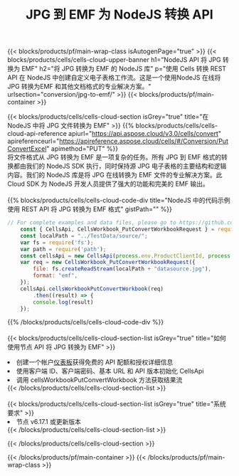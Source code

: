 ﻿---
title:  JPG 到 EMF 为 NodeJS 转换 API
description: 用于 Microsoft Excel 和 OpenOffice Calc 的云 API 和 SDK。将电子表格转换为其他格式文件。
url: /zh/nodejs/conversion/jpg-to-emf/
---
{{< blocks/products/pf/main-wrap-class isAutogenPage="true" >}}
{{< blocks/products/cells/cells-cloud-upper-banner h1="NodeJS API 将 JPG 转换为 EMF" h2="将 JPG 转换为 EMF 的 NodeJS 库" p="使用 Cells 转换 REST API 在 NodeJS 中创建自定义电子表格工作流。这是一个使用NodeJS 在线将JPG 转换为EMF 和其他文档格式的专业解决方案。" urlsection="conversion/jpg-to-emf/" >}}
{{< blocks/products/pf/main-container >}}

{{< blocks/products/cells/cells-cloud-section isGrey="true" title="在 NodeJS 中将 JPG 文件转换为 EMF" >}}
{{% blocks/products/cells/cells-cloud-api-reference apiurl="https://api.aspose.cloud/v3.0/cells/convert" apireferenceurl="https://apireference.aspose.cloud/cells/#/Conversion/PutConvertExcel" apimethod="PUT" %}}
<br/>
将文件格式从 JPG 转换为 EMF 是一项复杂的任务。所有 JPG 到 EMF 格式的转换都由我们的 NodeJS SDK 执行，同时保持源 JPG 电子表格的主要结构和逻辑内容。我们的 NodeJS 库是将 JPG 在线转换为 EMF 文件的专业解决方案。此 Cloud SDK 为 NodeJS 开发人员提供了强大的功能和完美的 EMF 输出。
<br/>
<br/>
{{% blocks/products/cells/cells-cloud-code-div title="NodeJS 中的代码示例使用 REST API 将 JPG 转换为 EMF 格式" gistPath="" %}}
 
```js
// For complete examples and data files, please go to https://github.com/aspose-cells-cloud/aspose-cells-cloud-node/
    const { CellsApi, CellsWorkbook_PutConvertWorkbookRequest } = require("asposecellscloud");
    const localPath = "../TestData/source/";
    var fs = require('fs');
    var path = require('path');
    const cellsApi = new CellsApi(process.env.ProductClientId, process.env.ProductClientSecret);
    var req = new CellsWorkbook_PutConvertWorkbookRequest({
        file: fs.createReadStream(localPath + "datasource.jpg"),
        format: "emf",
    });
    cellsApi.cellsWorkbookPutConvertWorkbook(req)
        .then((result) => {
        console.log(result)
    });
```
 
{{% /blocks/products/cells/cells-cloud-code-div %}}
<br/>
<br/>
{{< blocks/products/cells/cells-cloud-section-list isGrey="true" title="如何使用节点 API 将 JPG 转换为 EMF" >}}
<li>创建一个帐户<a href="https://dashboard.aspose.cloud/">仪表板</a>获得免费的 API 配额和授权详细信息</li>
<li>使用客户端 ID、客户端密码、基本 URL 和 API 版本初始化 CellsApi</li>
<li>调用 cellsWorkbookPutConvertWorkbook 方法获取结果流</li>
{{< /blocks/products/cells/cells-cloud-section-list >}}
<br/>
<br/>
{{< blocks/products/cells/cells-cloud-section-list isGrey="true" title="系统要求" >}}
<li>节点 v6.17.1 或更新版本</li>
{{< /blocks/products/cells/cells-cloud-section-list >}}

{{< /blocks/products/cells/cells-cloud-section >}}

{{< /blocks/products/pf/main-container >}}
{{< /blocks/products/pf/main-wrap-class >}}
